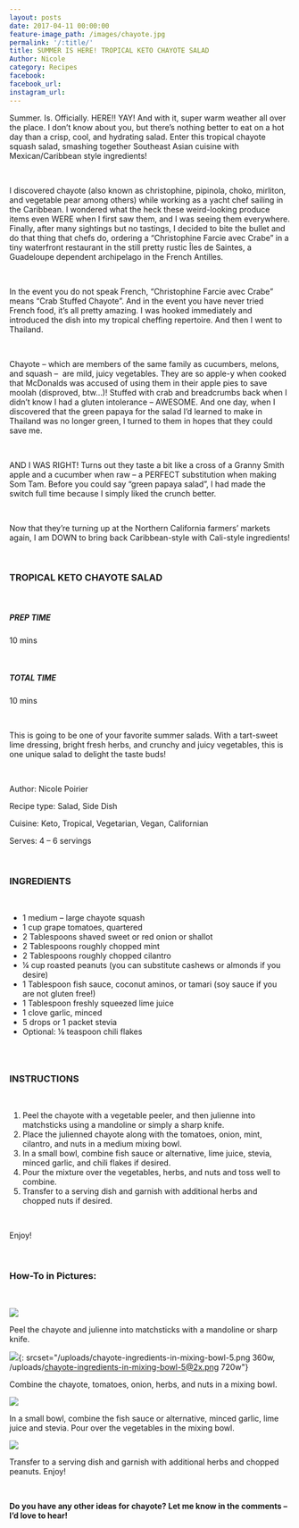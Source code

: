 ```yaml
---
layout: posts
date: 2017-04-11 00:00:00
feature-image_path: /images/chayote.jpg
permalink: '/:title/'
title: SUMMER IS HERE! TROPICAL KETO CHAYOTE SALAD
Author: Nicole
category: Recipes
facebook:
facebook_url:
instagram_url:
---
```


Summer. Is. Officially. HERE!! YAY! And with it, super warm weather all over the place. I don’t know about you, but there’s nothing better to eat on a hot day than a crisp, cool, and hydrating salad. Enter this tropical chayote squash salad, smashing together Southeast Asian cuisine with Mexican/Caribbean style ingredients!

&nbsp;

I discovered chayote (also known as christophine, pipinola, choko, mirliton, and vegetable pear among others) while working as a yacht chef sailing in the Caribbean. I wondered what the heck these weird-looking produce items even WERE when I first saw them, and I was seeing them everywhere. Finally, after many sightings but no tastings, I decided to bite the bullet and do that thing that chefs do, ordering a “Christophine Farcie avec Crabe” in a tiny waterfront restaurant in the still pretty rustic &Icirc;les de Saintes, a Guadeloupe dependent archipelago in the French Antilles.

&nbsp;

In the event you do not speak French, “Christophine Farcie avec Crabe” means “Crab Stuffed Chayote”. And in the event you have never tried French food, it’s all pretty amazing. I was hooked immediately and introduced the dish into my tropical cheffing repertoire. And then I went to Thailand.

&nbsp;

Chayote – which are members of the same family as cucumbers, melons, and squash –&nbsp; are mild, juicy vegetables. They are so apple-y when cooked that McDonalds was accused of using them in their apple pies to save moolah (disproved, btw…)! Stuffed with crab and breadcrumbs back when I didn’t know I had a gluten intolerance – AWESOME. And one day, when I discovered that the green papaya for the salad I’d learned to make in Thailand was no longer green, I turned to them in hopes that they could save me.

&nbsp;

AND I WAS RIGHT! Turns out they taste a bit like a cross of a Granny Smith apple and a cucumber when raw – a PERFECT substitution when making Som Tam. Before you could say “green papaya salad”, I had made the switch full time because I simply liked the crunch better.

&nbsp;

Now that they’re turning up at the Northern California farmers’ markets again, I am DOWN to bring back Caribbean-style with Cali-style ingredients!

&nbsp;

### TROPICAL KETO CHAYOTE SALAD

&nbsp;

##### PREP TIME

10 mins

&nbsp;

##### TOTAL TIME

10 mins

&nbsp;

This is going to be one of your favorite summer salads. With a tart-sweet lime dressing, bright fresh herbs, and crunchy and juicy vegetables, this is one unique salad to delight the taste buds!

&nbsp;

Author: Nicole Poirier

Recipe type: Salad, Side Dish

Cuisine: Keto, Tropical, Vegetarian, Vegan, Californian

Serves: 4 – 6 servings

&nbsp;

### INGREDIENTS

&nbsp;

* 1 medium – large chayote squash
* 1 cup grape tomatoes, quartered
* 2 Tablespoons shaved sweet or red onion or shallot
* 2 Tablespoons roughly chopped mint
* 2 Tablespoons roughly chopped cilantro
* ¼ cup roasted peanuts (you can substitute cashews or almonds if you desire)
* 1 Tablespoon fish sauce, coconut aminos, or tamari (soy sauce if you are not gluten free!)
* 1 Tablespoon freshly squeezed lime juice
* 1 clove garlic, minced
* 5 drops or 1 packet stevia
* Optional: ⅛ teaspoon chili flakes

### &nbsp;

### INSTRUCTIONS

&nbsp;

1. Peel the chayote with a vegetable peeler, and then julienne into matchsticks using a mandoline or simply a sharp knife.
2. Place the julienned chayote along with the tomatoes, onion, mint, cilantro, and nuts in a medium mixing bowl.
3. In a small bowl, combine fish sauce or alternative, lime juice, stevia, minced garlic, and chili flakes if desired.
4. Pour the mixture over the vegetables, herbs, and nuts and toss well to combine.
5. Transfer to a serving dish and garnish with additional herbs and chopped nuts if desired.

&nbsp;

Enjoy!

&nbsp;

### How-To in Pictures:

&nbsp;

![](/uploads/chayote-mandoline-4.png)

Peel the chayote and julienne into matchsticks with a mandoline or sharp knife.

![](/uploads/chayote-ingredients-in-mixing-bowl-5.png){: srcset="/uploads/chayote-ingredients-in-mixing-bowl-5.png 360w, /uploads/chayote-ingredients-in-mixing-bowl-5@2x.png 720w"}

Combine the chayote, tomatoes, onion, herbs, and nuts in a mixing bowl.

![](/uploads/chayote-salad-dressing.png)

In a small bowl, combine the fish sauce or alternative, minced garlic, lime juice and stevia. Pour over the vegetables in the mixing bowl.

![](/uploads/chayote-salad-side-view-1.png)

Transfer to a serving dish and garnish with additional herbs and chopped peanuts. Enjoy!

&nbsp;

**Do you have any other ideas for chayote? Let me know in the comments – I’d love to hear!**
